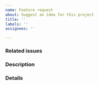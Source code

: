 ```yaml
---
name: Feature request
about: Suggest an idea for this project
title: ''
labels: ''
assignees: ''

---
```


### Related issues

<!-- Link to issues related to this feature. -->

### Description

<!-- Please describe the desired future. -->

### Details

<!-- Please elaborate on the desired feature, including proposing an approach to implementing the feature. -->
